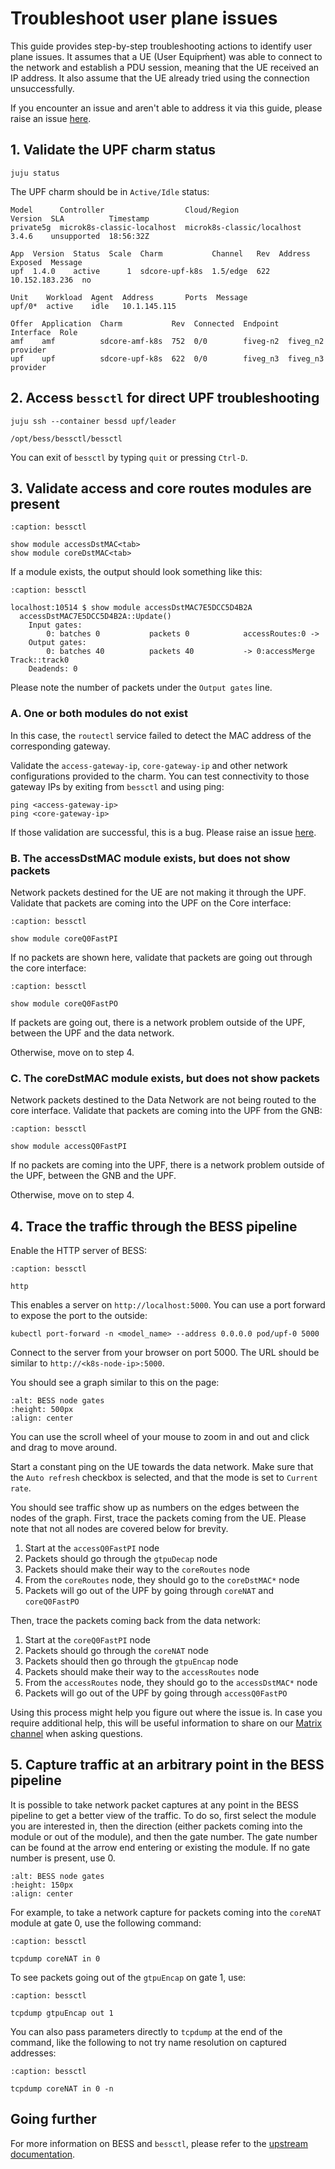 # Troubleshoot user plane issues

This guide provides step-by-step troubleshooting actions to identify user plane
issues. It assumes that a UE (User Equipḿent) was able to connect to the network
and establish a PDU session, meaning that the UE received an IP address. It also
assume that the UE already tried using the connection unsuccessfully.

If you encounter an issue and aren't able to address it via this guide, please
raise an issue [here][Bug Report].

## 1. Validate the UPF charm status

```shell
juju status
```

The UPF charm should be in `Active/Idle` status:

```shell
Model      Controller                  Cloud/Region                Version  SLA          Timestamp
private5g  microk8s-classic-localhost  microk8s-classic/localhost  3.4.6    unsupported  18:56:32Z

App  Version  Status  Scale  Charm           Channel   Rev  Address         Exposed  Message
upf  1.4.0    active      1  sdcore-upf-k8s  1.5/edge  622  10.152.183.236  no

Unit    Workload  Agent  Address       Ports  Message
upf/0*  active    idle   10.1.145.115

Offer  Application  Charm           Rev  Connected  Endpoint  Interface  Role
amf    amf          sdcore-amf-k8s  752  0/0        fiveg-n2  fiveg_n2   provider
upf    upf          sdcore-upf-k8s  622  0/0        fiveg_n3  fiveg_n3   provider
```

## 2. Access `bessctl` for direct UPF troubleshooting

```shell
juju ssh --container bessd upf/leader
```

```shell
/opt/bess/bessctl/bessctl
```

You can exit of `bessctl` by typing `quit` or pressing `Ctrl-D`.

## 3. Validate access and core routes modules are present

```{code-block}
:caption: bessctl

show module accessDstMAC<tab>
show module coreDstMAC<tab>
```

If a module exists, the output should look something like this:

```{code-block}
:caption: bessctl

localhost:10514 $ show module accessDstMAC7E5DCC5D4B2A
  accessDstMAC7E5DCC5D4B2A::Update()
    Input gates:
        0: batches 0           packets 0            accessRoutes:0 ->	
    Output gates:
        0: batches 40          packets 40           -> 0:accessMerge	Track::track0
    Deadends: 0
```

Please note the number of packets under the `Output gates` line.

### A. One or both modules do not exist

In this case, the `routectl` service failed to detect the MAC address of the
corresponding gateway.

Validate the `access-gateway-ip`, `core-gateway-ip` and other network
configurations provided to the charm. You can test connectivity to those gateway
IPs by exiting from `bessctl` and using ping:

```shell
ping <access-gateway-ip>
ping <core-gateway-ip>
```

If those validation are successful, this is a bug. Please raise an issue
[here][Bug Report].

### B. The accessDstMAC module exists, but does not show packets

Network packets destined for the UE are not making it through the UPF. Validate
that packets are coming into the UPF on the Core interface:

```{code-block}
:caption: bessctl

show module coreQ0FastPI
```

If no packets are shown here, validate that packets are going out through the
core interface:

```{code-block}
:caption: bessctl

show module coreQ0FastPO
```

If packets are going out, there is a network problem outside of the UPF, between
the UPF and the data network.

Otherwise, move on to step 4.

### C. The coreDstMAC module exists, but does not show packets

Network packets destined to the Data Network are not being routed to the core
interface. Validate that packets are coming into the UPF from the GNB:

```{code-block}
:caption: bessctl

show module accessQ0FastPI
```

If no packets are coming into the UPF, there is a network problem outside of the
UPF, between the GNB and the UPF.

Otherwise, move on to step 4.

## 4. Trace the traffic through the BESS pipeline

Enable the HTTP server of BESS:

```{code-block}
:caption: bessctl

http
```

This enables a server on `http://localhost:5000`. You can use a port forward to
expose the port to the outside:

```shell
kubectl port-forward -n <model_name> --address 0.0.0.0 pod/upf-0 5000
```

Connect to the server from your browser on port 5000. The URL should be
similar to `http://<k8s-node-ip>:5000`.

You should see a graph similar to this on the page:

```{image} ../images/bess_http_server.png
:alt: BESS node gates
:height: 500px
:align: center
```

You can use the scroll wheel of your mouse to zoom in and out and click and drag
to move around.

Start a constant ping on the UE towards the data network. Make sure that the
`Auto refresh` checkbox is selected, and that the mode is set to `Current rate`.

You should see traffic show up as numbers on the edges between the nodes of the
graph. First, trace the packets coming from the UE. Please note that not all
nodes are covered below for brevity.

1. Start at the `accessQ0FastPI` node
2. Packets should go through the `gtpuDecap` node
3. Packets should make their way to the `coreRoutes` node
4. From the `coreRoutes` node, they should go to the `coreDstMAC*` node
5. Packets will go out of the UPF by going through `coreNAT` and `coreQ0FastPO`

Then, trace the packets coming back from the data network:

1. Start at the `coreQ0FastPI` node
2. Packets should go through the `coreNAT` node
3. Packets should then go through the `gtpuEncap` node
3. Packets should make their way to the `accessRoutes` node
4. From the `accessRoutes` node, they should go to the `accessDstMAC*` node
5. Packets will go out of the UPF by going through `accessQ0FastPO`

Using this process might help you figure out where the issue is. In case you
require additional help, this will be useful information to share on our [Matrix
channel] when asking questions.

## 5. Capture traffic at an arbitrary point in the BESS pipeline

It is possible to take network packet captures at any point in the BESS pipeline
to get a better view of the traffic. To do so, first select the module you are
interested in, then the direction (either packets coming into the module or out
of the module), and then the gate number. The gate number can be found at the
arrow end entering or existing the module. If no gate number is present, use 0.

```{image} ../images/bess_node_gates.png
:alt: BESS node gates
:height: 150px
:align: center
```

For example, to take a network capture for packets coming into the `coreNAT`
module at gate 0, use the following command:

```{code-block}
:caption: bessctl

tcpdump coreNAT in 0
```

To see packets going out of the `gtpuEncap` on gate 1, use:

```{code-block}
:caption: bessctl

tcpdump gtpuEncap out 1
```

You can also pass parameters directly to `tcpdump` at the end of the command,
like the following to not try name resolution on captured addresses:

```{code-block}
:caption: bessctl

tcpdump coreNAT in 0 -n
```

## Going further

For more information on BESS and `bessctl`, please refer to the [upstream documentation].

[Bug Report]: https://github.com/login?return_to=https%3A%2F%2Fgithub.com%2Fcanonical%2Fcharmed-aether-sd-core%2Fissues%2Fnew%3Fassignees%3D%26amp%3Blabels%3Dbug%26amp%3Bprojects%3D%26amp%3Btemplate%3Dbug_report.yml
[Matrix channel]: https://matrix.to/#/#charmhub-charmed5g:ubuntu.com
[upstream documentation]: https://github.com/omec-project/bess/wiki
